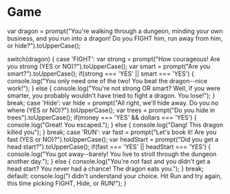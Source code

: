 # Game
var dragon = prompt("You're walking through a dungeon, minding your own business, and you run into a dragon! Do you FIGHT him, run away from him, or hide?").toUpperCase();

switch(dragon) {
  case 'FIGHT':
    var strong = prompt("How courageous! Are you strong (YES or NO)?").toUpperCase();
    var smart = prompt("Are you smart?").toUpperCase();
    if(strong === 'YES' || smart === 'YES') {
      console.log("You only need one of the two! You beat the dragon--nice work!");
    } else {
      console.log("You're not strong OR smart? Well, if you were smarter, you probably wouldn't have tried to fight a dragon. You lose!");
    }
    break;
  case 'Hide':
    var hide = prompt("All right, we'll hide away. Do you no where (YES or NO)?").toUpperCase();
    var trees = prompt("Do you hide in trees").toUpperCase();
    if(money === 'YES' && dollars === 'YES') {
      console.log("Great! You escaped.");
    } else {
      console.log("Dang! This dragon killed you");
    }
    break;
  case 'RUN':
    var fast = prompt("Let's book it! Are you fast (YES or NO)?").toUpperCase();
    var headStart = prompt("Did you get a head start?").toUpperCase();
    if(fast === 'YES' || headStart === 'YES') {
      console.log("You got away--barely! You live to stroll through the dungeon another day.");
    } else {
      console.log("You're not fast and you didn't get a head start? You never had a chance! The dragon eats you.");
    }
    break;
  default:
    console.log("I didn't understand your choice. Hit Run and try again, this time picking FIGHT, Hide, or RUN!");
}


